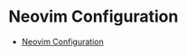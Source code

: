 # Neovim Configuration

<!--toc:start-->
- [Neovim Configuration](#neovim-configuration)
<!--toc:end-->

